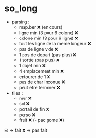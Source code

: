 # so_long
 - parsing :
     - map.ber ❌ (en cours)
     - ligne min (3 pour 6 colone) ❌ 
     - colone min (3 pour 6 ligne) ❌
     - tout les ligne de la meme longeur ❌
     - pas de ligne vide ❌
     - 1 pos de depart (pas plus) ❌
     - 1 sortie (pas plus) ❌
     - 1 objet min ❌
     - 4 emplacement min ❌
     - entourer de 1 ❌
     - pas de char inconue ❌
     - peut etre terminer ❌
  - tiles :
     - mur ❌
     - sol ❌
     - portail de fin ❌
     - perso ❌
     - fruit ❌
    (- pac gome  ❌)

☑️ -> fait
❌ -> pas fait
